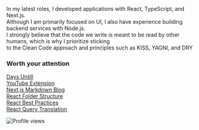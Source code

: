 
<!-- **garbalau-github/garbalau-github** is a ✨ _special_ ✨ repository because its `README.md` (this file) appears on your GitHub profile. -->



In my latest roles, I developed applications with React, TypeScript, and Next.js. <br>
Although I am primarily focused on UI, I also have experience building backend services with Node.js. <br>
I strongly believe that the code we write is meant to be read by other humans, which is why I prioritize sticking <br>
to the Clean Code approach and principles such as KISS, YAGNI, and DRY


### Worth your attention

[Days Untill](https://garbalau-github.github.io/days-until.github.io/) <br>
[YouTube Extension](https://github.com/garbalau-github/youtube-bookmarks) <br>
[Next.js Markdown Blog](https://garbalau-blog.vercel.app/blog) <br>
[React Folder Structure](https://github.com/garbalau-github/react-folder-structure) <br>
[React Best Practices](https://github.com/garbalau-github/react-best-practices) <br>
[React Query Translation](https://github.com/TkDodo/blog/pull/183) <br />

![Profile views](https://komarev.com/ghpvc/?username=garbalau-github&color=green)

